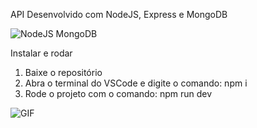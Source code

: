 API
Desenvolvido com NodeJS, Express e MongoDB

![NodeJS MongoDB](https://www.shawndsilva.com/public/assets/images/jXAvz9h.png "NodeJS, Express e MongoDB")

Instalar e rodar

1. Baixe o repositório
2. Abra o terminal do VSCode e digite o comando: npm i
3. Rode o projeto com o comando: npm run dev

![GIF](https://i.redd.it/3et8gyh218i91.gif "Quasimoto")
